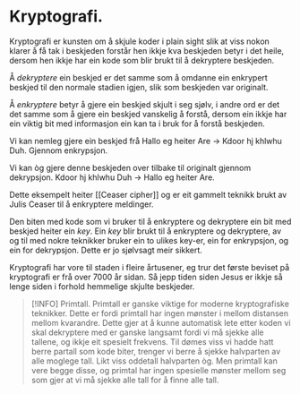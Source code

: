 # Kryptografi.
Kryptografi er kunsten om å skjule koder i plain sight slik at viss nokon klarer å få tak i beskjeden forstår hen ikkje kva beskjeden betyr i det heile, dersom hen ikkje har ein kode som blir brukt til å dekryptere beskjeden.

Å *dekryptere* ein beskjed er det samme som å omdanne ein enkrypert beskjed til den normale stadien igjen, slik som beskjeden var originalt.

Å *enkryptere* betyr å gjere ein beskjed skjult i seg sjølv, i andre ord er det det samme som å gjere ein beskjed vanskelig å forstå, dersom ein ikkje har ein viktig bit med informasjon ein kan ta i bruk for å forstå beskjeden.

Vi kan nemleg gjere ein beskjed frå
Hallo eg heiter Are  $\rightarrow$ Kdoor hj khlwhu Duh.
Gjennom enkrypsjon.

Vi kan òg gjere denne beskjeden over tilbake til originalt gjennom dekrypsjon.
Kdoor hj khlwhu Duh $\rightarrow$ Hallo eg heiter Are.

Dette eksempelt heiter [[Ceaser cipher]] og er eit gammelt teknikk brukt av Julis Ceaser til å enkryptere meldinger. 

Den biten med kode som vi bruker til å enkryptere og dekryptere ein bit med beskjed heiter ein *key*. Ein *key* blir brukt til å enkryptere og dekryptere, av og til med nokre teknikker bruker ein to ulikes key-er, ein for enkrypsjon, og ein for dekrypsjon. Dette er jo sjølvsagt meir sikkert.


Kryptografi har vore til staden i fleire årtusener, eg trur det første beviset på kryptografi er frå over 7000 år sidan. Så jepp tiden siden Jesus er ikkje så lenge siden i forhold hemmelige skjulte beskjeder.

>[!INFO] Primtall.
>Primtall er ganske viktige for moderne kryptografiske teknikker.
>Dette er fordi primtall har ingen mønster i mellom distansen mellom kvarandre.
>Dette gjer at å kunne automatisk lete etter koden vi skal dekryptere med er ganske langsamt fordi vi må sjekke alle tallene, og ikkje eit spesielt frekvens. 
>Til dømes viss vi hadde hatt berre partall som kode biter, trenger vi berre å sjekke halvparten av alle moglege tall. Likt viss oddetall halvparten òg. Men primtall kan vere begge disse, og primtal har ingen spesielle mønster mellom seg som gjer at vi må sjekke alle tall for å finne alle tall. 

